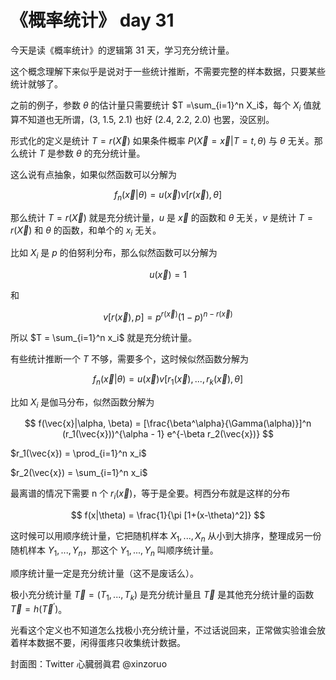 # 《概率统计》 day 31

今天是读《概率统计》的逻辑第 31 天，学习充分统计量。

这个概念理解下来似乎是说对于一些统计推断，不需要完整的样本数据，只要某些统计就够了。

之前的例子，参数 $\theta$ 的估计量只需要统计 $T =\sum_{i=1}^n X_i$，每个 $X_i$ 值就算不知道也无所谓，(3, 1.5, 2.1) 也好 (2.4, 2.2, 2.0) 也罢，没区别。

形式化的定义是统计 $T=r(\vec{X})$ 如果条件概率
 $P(\vec{X} = \vec{x}|T=t, \theta)$ 与 $\theta$ 无关。那么统计 $T$ 是参数 $\theta$ 的充分统计量。

这么说有点抽象，如果似然函数可以分解为

$$
f_n(\vec{x}|\theta) = u(\vec{x}) v[r(\vec{x}), \theta]
$$

那么统计 $T=r(\vec{X})$ 就是充分统计量，$u$ 是 $\vec{x}$ 的函数和 $\theta$ 无关，$v$ 是统计 $T=r(\vec{X})$ 和 $\theta$ 的函数，和单个的 $x_i$ 无关。

比如 $X_i$ 是 $p$ 的伯努利分布，那么似然函数可以分解为

$$u(\vec{x})=1$$

和

$$v[r(\vec{x}), p] = p^{r(\vec{x})}(1-p)^{n-r(\vec{x})}$$

所以 $T = \sum_{i=1}^n x_i$ 就是充分统计量。

<!-- 对于可以写成 $f(x|\theta) = a(\theta)b(x)e^{c(\theta)d(x)}$ 的分布，统计 $T = \sum_{i=1}^n d(x)$ 是充分统计量

伯努利分布能写成

$$f(x|p)=e^{log(1-p)} e^{log(\frac{p}{1-p})x}$$

$d(x) = x$ -->

有些统计推断一个 $T$ 不够，需要多个，这时候似然函数分解为

$$
f_n(\vec{x}|\theta) = u(\vec{x}) v[r_1(\vec{x}), ..., r_k(\vec{x}), \theta]
$$

<!-- 所有的 $T_i = r_i(\vec{x})$ 组成 jointly sufficient statistics。 -->

比如 $X_i$ 是伽马分布，似然函数分解为

$$
f(\vec{x}|\alpha, \beta) = [\frac{\beta^\alpha}{\Gamma(\alpha)}]^n (r_1(\vec{x}))^{\alpha - 1} e^{-\beta r_2(\vec{x})}
$$

$r_1(\vec{x}) = \prod_{i=1}^n x_i$

$r_2(\vec{x}) = \sum_{i=1}^n x_i$

最离谱的情况下需要 n 个 $r_i(\vec{x})$，等于是全要。柯西分布就是这样的分布

$$
f(x|\theta) = \frac{1}{\pi [1+(x-\theta)^2]}
$$

这时候可以用顺序统计量，它把随机样本 $X_1, ..., X_n$ 从小到大排序，整理成另一份随机样本 $Y_1, ..., Y_n$，那这个 $Y_1, ..., Y_n$ 叫顺序统计量。

顺序统计量一定是充分统计量（这不是废话么）。

极小充分统计量 $\vec{T} = (T_1, ..., T_k)$ 是充分统计量且 $\vec{T}$ 是其他充分统计量的函数 $\vec{T} = h(\vec{T}^{'})$。

光看这个定义也不知道怎么找极小充分统计量，不过话说回来，正常做实验谁会放着样本数据不要，闲得蛋疼只收集统计数据。

封面图：Twitter 心臓弱眞君 @xinzoruo